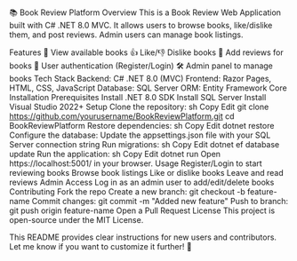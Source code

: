 📚 Book Review Platform
Overview
This is a Book Review Web Application built with C# .NET 8.0 MVC. It allows users to browse books, like/dislike them, and post reviews. Admin users can manage book listings.

Features
📖 View available books
👍 Like/👎 Dislike books
📝 Add reviews for books
🔑 User authentication (Register/Login)
🛠️ Admin panel to manage books
Tech Stack
Backend: C# .NET 8.0 (MVC)
Frontend: Razor Pages, HTML, CSS, JavaScript
Database: SQL Server
ORM: Entity Framework Core
Installation
Prerequisites
Install .NET 8.0 SDK
Install SQL Server
Install Visual Studio 2022+
Setup
Clone the repository:
sh
Copy
Edit
git clone https://github.com/yourusername/BookReviewPlatform.git
cd BookReviewPlatform
Restore dependencies:
sh
Copy
Edit
dotnet restore
Configure the database:
Update the appsettings.json file with your SQL Server connection string
Run migrations:
sh
Copy
Edit
dotnet ef database update
Run the application:
sh
Copy
Edit
dotnet run
Open https://localhost:5001/ in your browser.
Usage
Register/Login to start reviewing books
Browse book listings
Like or dislike books
Leave and read reviews
Admin Access
Log in as an admin user to add/edit/delete books
Contributing
Fork the repo
Create a new branch: git checkout -b feature-name
Commit changes: git commit -m "Added new feature"
Push to branch: git push origin feature-name
Open a Pull Request
License
This project is open-source under the MIT License.

This README provides clear instructions for new users and contributors. Let me know if you want to customize it further! 🚀

